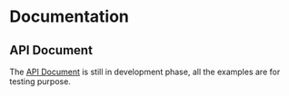 # Documentation
## API Document

The [API Document](https://documenter.getpostman.com/view/14890964/U16gP7Sp) is still in development phase, all the examples are for testing purpose.